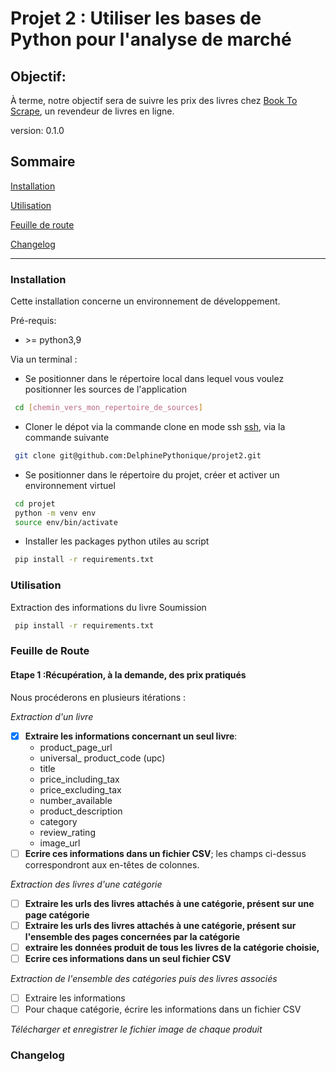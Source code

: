 # Projet 2 : Utiliser les bases de Python pour l'analyse de marché

## Objectif: 
À terme, notre objectif sera de suivre les prix des livres chez 
[Book To Scrape](http://books.toscrape.com/), un revendeur de livres en ligne. 

version: 0.1.0

## Sommaire

[Installation](#installation)

[Utilisation](#utilisation)

[Feuille de route](#route)

[Changelog](#changelog)

------------
### <a name="installation"></a>Installation

Cette installation concerne un environnement de développement.

Pré-requis: 

- \>= python3,9

Via un terminal : 

- Se positionner dans le répertoire local dans lequel vous voulez positionner les sources de l'application
``` bash
 cd [chemin_vers_mon_repertoire_de_sources]
```
-  Cloner le dépot via la commande clone en mode ssh
[ssh](https://docs.github.com/en/authentication/connecting-to-github-with-ssh), via la commande suivante

``` bash
 git clone git@github.com:DelphinePythonique/projet2.git
```

- Se positionner dans le répertoire du projet, créer et activer un environnement virtuel
``` bash
 cd projet
 python -m venv env
 source env/bin/activate
```
- Installer les packages python utiles au script
``` bash
 pip install -r requirements.txt 
```


### <a name="utilisation"></a>Utilisation

Extraction des informations du livre Soumission
``` bash
 pip install -r requirements.txt 
```


### <a name="route"></a> Feuille de Route
#### Etape 1 :Récupération, à la demande, des prix pratiqués
Nous procéderons en plusieurs itérations :

*Extraction d'un livre*
- [X] **Extraire les informations concernant un seul livre**: 
     - product_page_url
     - universal_ product_code (upc)
     - title 
     - price_including_tax 
     - price_excluding_tax 
     - number_available
     - product_description 
     - category
     - review_rating
     - image_url
- [ ] **Ecrire ces informations dans un fichier CSV**; les champs ci-dessus
correspondront aux en-têtes de colonnes.

*Extraction des livres d'une catégorie*

- [ ] **Extraire les urls des livres attachés à une catégorie, présent 
sur une page catégorie**
- [ ] **Extraire les urls des livres attachés à une catégorie, présent 
sur l'ensemble des pages concernées par la catégorie**
- [ ] **extraire les données produit de tous les livres de la catégorie 
choisie,** 
- [ ] **Ecrire ces informations dans un seul fichier CSV**

*Extraction de l'ensemble des catégories puis des livres associés*
- [ ] Extraire les informations
- [ ] Pour chaque catégorie, écrire les informations dans un fichier CSV

*Télécharger et enregistrer le fichier image de chaque produit*

### <a name="Changelog"></a>Changelog